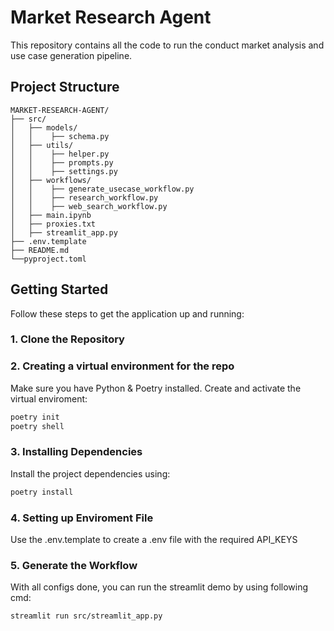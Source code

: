 # Market Research Agent

This repository contains all the code to run the conduct market analysis and use case generation pipeline.

## Project Structure

```plaintext
MARKET-RESEARCH-AGENT/
├── src/
│   ├── models/
│   │    ├── schema.py
│   ├── utils/
│   │    ├── helper.py
│   │    ├── prompts.py
│   │    ├── settings.py
│   ├── workflows/
│   │    ├── generate_usecase_workflow.py
│   │    ├── research_workflow.py
│   │    ├── web_search_workflow.py
│   ├── main.ipynb
│   ├── proxies.txt
│   ├── streamlit_app.py
├── .env.template
├── README.md
└──pyproject.toml
```

## Getting Started

Follow these steps to get the application up and running:

### 1. Clone the Repository

### 2. Creating a virtual environment for the repo

Make sure you have Python & Poetry installed. Create and activate the virtual enviroment:

```bash
poetry init
poetry shell
```

### 3. Installing Dependencies

Install the project dependencies using:

```bash
poetry install
```

### 4. Setting up Enviroment File

Use the .env.template to create a .env file with the required API_KEYS

### 5. Generate the Workflow

With all configs done, you can run the streamlit demo by using following cmd:

```bash
streamlit run src/streamlit_app.py
```


